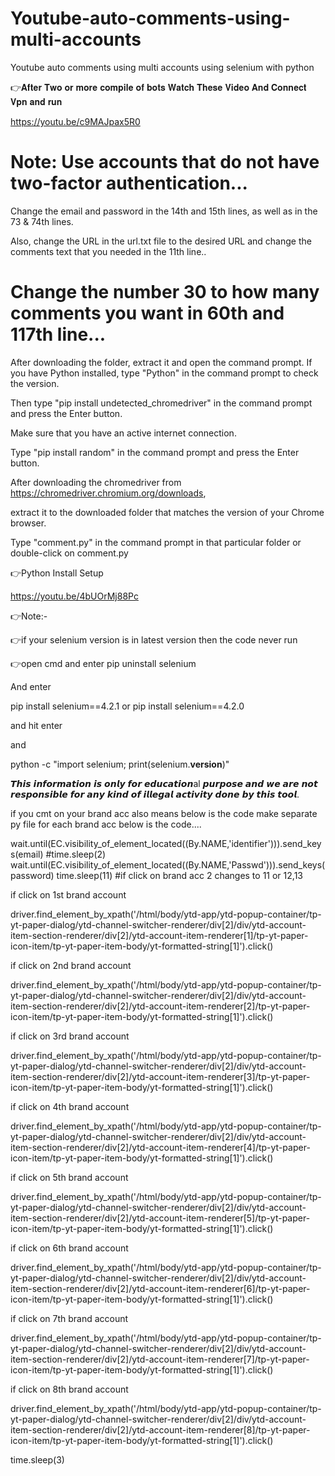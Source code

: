 # Youtube-auto-comments-using-multi-accounts
Youtube auto comments using multi accounts using selenium with python

👉𝐀𝐟𝐭𝐞𝐫 𝐓𝐰𝐨 𝐨𝐫 𝐦𝐨𝐫𝐞 𝐜𝐨𝐦𝐩𝐢𝐥𝐞 𝐨𝐟 𝐛𝐨𝐭𝐬 𝐖𝐚𝐭𝐜𝐡 𝐓𝐡𝐞𝐬𝐞 𝐕𝐢𝐝𝐞𝐨 𝐀𝐧𝐝 𝐂𝐨𝐧𝐧𝐞𝐜𝐭 𝐕𝐩𝐧 𝐚𝐧𝐝 𝐫𝐮𝐧

https://youtu.be/c9MAJpax5R0

# Note: Use accounts that do not have two-factor authentication...

Change the email and password in the 14th and 15th lines, as well as in the 73 & 74th lines.

Also, change the URL in the url.txt file to the desired URL and change the comments text that you needed in the 11th line..

# Change the number 30 to how many comments you want in 60th and 117th line...

After downloading the folder, extract it and open the command prompt. If you have Python installed, type "Python" in the command prompt to check the version.

Then type "pip install undetected_chromedriver" in the command prompt and press the Enter button.

Make sure that you have an active internet connection.

Type "pip install random" in the command prompt and press the Enter button.

After downloading the chromedriver from https://chromedriver.chromium.org/downloads,

extract it to the downloaded folder that matches the version of your Chrome browser.

Type "comment.py" in the command prompt in that particular folder or double-click on comment.py


👉Python Install Setup

https://youtu.be/4bUOrMj88Pc

👉Note:-

👉if your selenium version is in latest version then 
the code never run 

👉open cmd and enter pip uninstall selenium

And enter 

pip install selenium==4.2.1
or
pip install selenium==4.2.0

and hit enter 

and 

python -c "import selenium; print(selenium.__version__)"
<to check the current version of selenium>


𝙏𝙝𝙞𝙨 𝙞𝙣𝙛𝙤𝙧𝙢𝙖𝙩𝙞𝙤𝙣 𝙞𝙨 𝙤𝙣𝙡𝙮 𝙛𝙤𝙧 𝙚𝙙𝙪𝙘𝙖𝙩𝙞𝙤𝙣al 𝙥𝙪𝙧𝙥𝙤𝙨𝙚 𝙖𝙣𝙙 𝙬𝙚 𝙖𝙧𝙚 𝙣𝙤𝙩 𝙧𝙚𝙨𝙥𝙤𝙣𝙨𝙞𝙗𝙡𝙚 𝙛𝙤𝙧 𝙖𝙣𝙮 𝙠𝙞𝙣𝙙 𝙤𝙛 𝙞𝙡𝙡𝙚𝙜𝙖𝙡 𝙖𝙘𝙩𝙞𝙫𝙞𝙩𝙮 𝙙𝙤𝙣𝙚 𝙗𝙮 𝙩𝙝𝙞𝙨 𝙩𝙤𝙤𝙡.

if you cmt on your brand acc also means below is the code make separate py file for each brand acc below is the code....

wait.until(EC.visibility_of_element_located((By.NAME,'identifier'))).send_keys(email)
#time.sleep(2)
wait.until(EC.visibility_of_element_located((By.NAME,'Passwd'))).send_keys(password)
time.sleep(11) #if click on brand acc 2 changes to 11 or 12,13

if click on 1st brand account

driver.find_element_by_xpath('/html/body/ytd-app/ytd-popup-container/tp-yt-paper-dialog/ytd-channel-switcher-renderer/div[2]/div/ytd-account-item-section-renderer/div[2]/ytd-account-item-renderer[1]/tp-yt-paper-icon-item/tp-yt-paper-item-body/yt-formatted-string[1]').click()

if click on 2nd brand account

driver.find_element_by_xpath('/html/body/ytd-app/ytd-popup-container/tp-yt-paper-dialog/ytd-channel-switcher-renderer/div[2]/div/ytd-account-item-section-renderer/div[2]/ytd-account-item-renderer[2]/tp-yt-paper-icon-item/tp-yt-paper-item-body/yt-formatted-string[1]').click()

if click on 3rd brand account

driver.find_element_by_xpath('/html/body/ytd-app/ytd-popup-container/tp-yt-paper-dialog/ytd-channel-switcher-renderer/div[2]/div/ytd-account-item-section-renderer/div[2]/ytd-account-item-renderer[3]/tp-yt-paper-icon-item/tp-yt-paper-item-body/yt-formatted-string[1]').click()

if click on 4th brand account

driver.find_element_by_xpath('/html/body/ytd-app/ytd-popup-container/tp-yt-paper-dialog/ytd-channel-switcher-renderer/div[2]/div/ytd-account-item-section-renderer/div[2]/ytd-account-item-renderer[4]/tp-yt-paper-icon-item/tp-yt-paper-item-body/yt-formatted-string[1]').click()

if click on 5th brand account

driver.find_element_by_xpath('/html/body/ytd-app/ytd-popup-container/tp-yt-paper-dialog/ytd-channel-switcher-renderer/div[2]/div/ytd-account-item-section-renderer/div[2]/ytd-account-item-renderer[5]/tp-yt-paper-icon-item/tp-yt-paper-item-body/yt-formatted-string[1]').click()

if click on 6th brand account

driver.find_element_by_xpath('/html/body/ytd-app/ytd-popup-container/tp-yt-paper-dialog/ytd-channel-switcher-renderer/div[2]/div/ytd-account-item-section-renderer/div[2]/ytd-account-item-renderer[6]/tp-yt-paper-icon-item/tp-yt-paper-item-body/yt-formatted-string[1]').click()

if click on 7th brand account

driver.find_element_by_xpath('/html/body/ytd-app/ytd-popup-container/tp-yt-paper-dialog/ytd-channel-switcher-renderer/div[2]/div/ytd-account-item-section-renderer/div[2]/ytd-account-item-renderer[7]/tp-yt-paper-icon-item/tp-yt-paper-item-body/yt-formatted-string[1]').click()

if click on 8th brand account

driver.find_element_by_xpath('/html/body/ytd-app/ytd-popup-container/tp-yt-paper-dialog/ytd-channel-switcher-renderer/div[2]/div/ytd-account-item-section-renderer/div[2]/ytd-account-item-renderer[8]/tp-yt-paper-icon-item/tp-yt-paper-item-body/yt-formatted-string[1]').click()

time.sleep(3)
